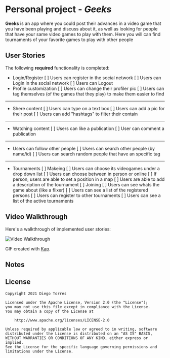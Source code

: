# Personal project - *Geeks*

**Geeks** is an app where you could post their advances in a video game that you have been playing and discuss about it, as well as looking for people that have your same video games to play with them. Here you will can find tournaments of your favorite games to play with other people

## User Stories

The following **required** functionality is completed:

* Login/Register
  [ ] Users can register in the social network
  [ ] Users can Login in the social network
  [ ] Users can Logout
* Profile customization
  [ ] Users can change their profiler pic
  [ ] Users can tag themselves (of the games that they play) to make them easier to find
---
* Shere content
  [ ] Users can type on a text box
  [ ] Users can add a pic for their post
  [ ] Users can add "hashtags" to filter their contain
---
* Watching content
  [ ] Users can like a publication
  [ ] User can comment a publication
---
* Users can follow other people
  [ ] Users can search other people (by name/id)
  [ ] Users can search random people that have an specific tag
---
* Tournaments
  [ ] Makeing
    [ ] Users can choose its videogames under a drop down list
    [ ] Users can choose between in person or online
    [ ] If person, users are able to set a position in a map
    [ ] Users are able to add a description of the tournament
  [ ] Joining
    [ ] Users can see whats the game about (like a flixer)
    [ ] Users can see a list of the registered persons
    [ ] Users can register to other tournaments
    [ ] Users can see a list of the active tournaments
## Video Walkthrough

Here's a walkthrough of implemented user stories:

<img src='Walkthrough.gif' title='Video Walkthrough' width='' alt='Video Walkthrough' />

GIF created with [Kap](https://getkap.co/).

## Notes

## License

    Copyright 2021 Diego Torres

    Licensed under the Apache License, Version 2.0 (the "License");
    you may not use this file except in compliance with the License.
    You may obtain a copy of the License at

        http://www.apache.org/licenses/LICENSE-2.0

    Unless required by applicable law or agreed to in writing, software
    distributed under the License is distributed on an "AS IS" BASIS,
    WITHOUT WARRANTIES OR CONDITIONS OF ANY KIND, either express or implied.
    See the License for the specific language governing permissions and
    limitations under the License.
